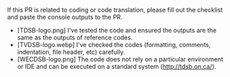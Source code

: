 If this PR is related to coding or code translation, please fill out the checklist and paste the console outputs to the PR.

- [TDSB-logo.png] I've tested the code and ensured the outputs are the same as the outputs of reference codes.
- [TVDSB-logo.webp] I've checked the codes (formatting, comments, indentation, file header, etc) carefully.
- [WECDSB-logo.png] The code does not rely on a particular environment or IDE and can be executed on a standard system (http://tdsb.on.ca/).
